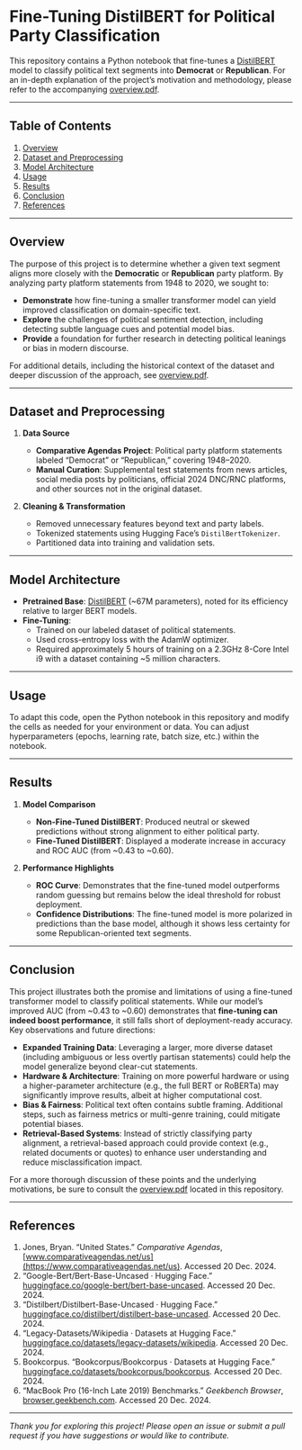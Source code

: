 # Fine-Tuning DistilBERT for Political Party Classification

This repository contains a Python notebook that fine-tunes a [DistilBERT](https://huggingface.co/distilbert/distilbert-base-uncased) model to classify political text segments into **Democrat** or **Republican**. For an in-depth explanation of the project’s motivation and methodology, please refer to the accompanying [overview.pdf](Political_Sentiment_Overview.pdf).

---

## Table of Contents
1. [Overview](#overview)  
2. [Dataset and Preprocessing](#dataset-and-preprocessing)  
3. [Model Architecture](#model-architecture)  
4. [Usage](#usage)  
5. [Results](#results)  
6. [Conclusion](#conclusion)  
7. [References](#references)  

---

## Overview

The purpose of this project is to determine whether a given text segment aligns more closely with the **Democratic** or **Republican** party platform. By analyzing party platform statements from 1948 to 2020, we sought to:

- **Demonstrate** how fine-tuning a smaller transformer model can yield improved classification on domain-specific text.
- **Explore** the challenges of political sentiment detection, including detecting subtle language cues and potential model bias.
- **Provide** a foundation for further research in detecting political leanings or bias in modern discourse.

For additional details, including the historical context of the dataset and deeper discussion of the approach, see [overview.pdf](Political_Sentiment_Overview.pdf).

---

## Dataset and Preprocessing

1. **Data Source**  
   - **Comparative Agendas Project**: Political party platform statements labeled “Democrat” or “Republican,” covering 1948–2020.  
   - **Manual Curation**: Supplemental test statements from news articles, social media posts by politicians, official 2024 DNC/RNC platforms, and other sources not in the original dataset.

2. **Cleaning & Transformation**  
   - Removed unnecessary features beyond text and party labels.  
   - Tokenized statements using Hugging Face’s `DistilBertTokenizer`.  
   - Partitioned data into training and validation sets.

---

## Model Architecture

- **Pretrained Base**: [DistilBERT](https://huggingface.co/distilbert/distilbert-base-uncased) (~67M parameters), noted for its efficiency relative to larger BERT models.  
- **Fine-Tuning**:  
  - Trained on our labeled dataset of political statements.  
  - Used cross-entropy loss with the AdamW optimizer.  
  - Required approximately 5 hours of training on a 2.3GHz 8-Core Intel i9 with a dataset containing ~5 million characters.

---

## Usage

To adapt this code, open the Python notebook in this repository and modify the cells as needed for your environment or data. You can adjust hyperparameters (epochs, learning rate, batch size, etc.) within the notebook.

---

## Results

1. **Model Comparison**  
   - **Non-Fine-Tuned DistilBERT**: Produced neutral or skewed predictions without strong alignment to either political party.  
   - **Fine-Tuned DistilBERT**: Displayed a moderate increase in accuracy and ROC AUC (from ~0.43 to ~0.60).

2. **Performance Highlights**  
   - **ROC Curve**: Demonstrates that the fine-tuned model outperforms random guessing but remains below the ideal threshold for robust deployment.  
   - **Confidence Distributions**: The fine-tuned model is more polarized in predictions than the base model, although it shows less certainty for some Republican-oriented text segments.

---

## Conclusion

This project illustrates both the promise and limitations of using a fine-tuned transformer model to classify political statements. While our model’s improved AUC (from ~0.43 to ~0.60) demonstrates that **fine-tuning can indeed boost performance**, it still falls short of deployment-ready accuracy. Key observations and future directions:

- **Expanded Training Data**: Leveraging a larger, more diverse dataset (including ambiguous or less overtly partisan statements) could help the model generalize beyond clear-cut statements.  
- **Hardware & Architecture**: Training on more powerful hardware or using a higher-parameter architecture (e.g., the full BERT or RoBERTa) may significantly improve results, albeit at higher computational cost.  
- **Bias & Fairness**: Political text often contains subtle framing. Additional steps, such as fairness metrics or multi-genre training, could mitigate potential biases.  
- **Retrieval-Based Systems**: Instead of strictly classifying party alignment, a retrieval-based approach could provide context (e.g., related documents or quotes) to enhance user understanding and reduce misclassification impact.

For a more thorough discussion of these points and the underlying motivations, be sure to consult the [overview.pdf](Political_Sentiment_Overview.pdf) located in this repository.

---

## References

1. Jones, Bryan. “United States.” *Comparative Agendas*,  
   [www.comparativeagendas.net/us](https://www.comparativeagendas.net/us). Accessed 20 Dec. 2024.  
2. “Google-Bert/Bert-Base-Uncased · Hugging Face.”  
   [huggingface.co/google-bert/bert-base-uncased](https://huggingface.co/google-bert/bert-base-uncased). Accessed 20 Dec. 2024.  
3. “Distilbert/Distilbert-Base-Uncased · Hugging Face.”  
   [huggingface.co/distilbert/distilbert-base-uncased](https://huggingface.co/distilbert/distilbert-base-uncased). Accessed 20 Dec. 2024.  
4. “Legacy-Datasets/Wikipedia · Datasets at Hugging Face.”  
   [huggingface.co/datasets/legacy-datasets/wikipedia](https://huggingface.co/datasets/legacy-datasets/wikipedia). Accessed 20 Dec. 2024.  
5. Bookcorpus. “Bookcorpus/Bookcorpus · Datasets at Hugging Face.”  
   [huggingface.co/datasets/bookcorpus/bookcorpus](https://huggingface.co/datasets/bookcorpus/bookcorpus). Accessed 20 Dec. 2024.  
6. “MacBook Pro (16-Inch Late 2019) Benchmarks.” *Geekbench Browser*,  
   [browser.geekbench.com](https://browser.geekbench.com/macs/macbook-pro-16-inch-late-2019-intel-core-i9-9880h-2-3-ghz-8-cores). Accessed 20 Dec. 2024.  

---

*Thank you for exploring this project! Please open an issue or submit a pull request if you have suggestions or would like to contribute.*

